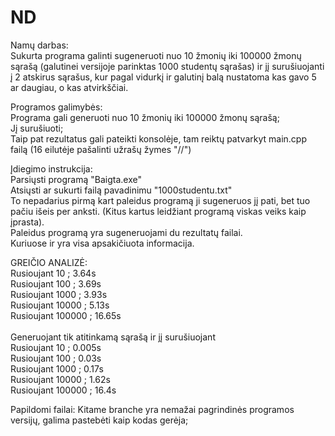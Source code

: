 # ND
Namų darbas:    
Sukurta programa galinti sugeneruoti nuo 10 žmonių iki 100000 žmonų sąrašą (galutinei versijoje parinktas 1000 studentų sąrašas) ir jį surušiuojanti į 2 atskirus sąrašus, kur pagal vidurkį ir galutinį balą nustatoma kas gavo 5 ar daugiau, o kas atvirkščiai. 

Programos galimybės:  
Programa gali generuoti nuo 10 žmonių iki 100000 žmonų sąrašą;  
Jį surušiuoti;  
Taip pat rezultatus gali pateikti konsolėje, tam reiktų patvarkyt main.cpp failą (16 eilutėje pašalinti užrašų žymes "//")  

Įdiegimo instrukcija:  
Parsiųsti programą "Baigta.exe"  
Atsiųsti ar sukurti failą pavadinimu "1000studentu.txt"  
To nepadarius pirmą kart paleidus programą ji sugeneruos jį pati, bet tuo pačiu išeis per anksti. (Kitus kartus leidžiant programą viskas veiks kaip įprasta).  
Paleidus programą yra sugeneruojami du rezultatų failai.  
Kuriuose ir yra visa apsakičiuota informacija.


GREIČIO ANALIZĖ:<br/>
Rusioujant 10 ;     3.64s <br/>
Rusioujant 100 ;   3.69s <br/> 
Rusioujant 1000  ; 3.93s  <br/>
Rusioujant 10000 ; 5.13s <br/>
Rusioujant 100000 ; 16.65s <br/>
<br/>
Generuojant tik atitinkamą sąrašą ir jį surušiuojant <br/>
Rusioujant 10 ;     0.005s<br/>
Rusioujant 100 ;   0.03s<br/>
Rusioujant 1000 ;  0.17s<br/>
Rusioujant 10000 ;  1.62s<br/>
Rusioujant 100000 ; 16.4s <br/>


Papildomi failai:
Kitame branche yra nemažai pagrindinės programos versijų, galima pastebėti kaip kodas gerėja;  



